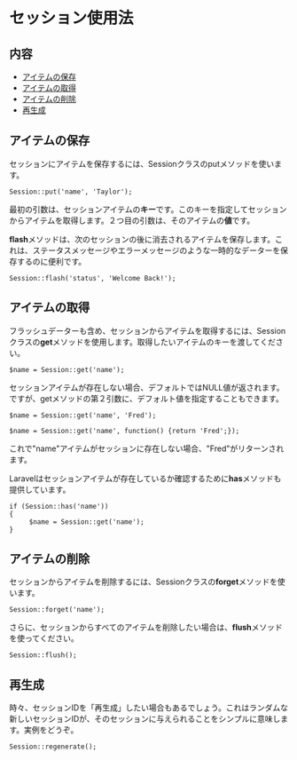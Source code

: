 # セッション使用法

## 内容

- [アイテムの保存](#put)
- [アイテムの取得](#get)
- [アイテムの削除](#forget)
- [再生成](#regeneration)

<a name="put"></a>
## アイテムの保存

セッションにアイテムを保存するには、Sessionクラスのputメソッドを使います。

	Session::put('name', 'Taylor');

最初の引数は、セッションアイテムの**キー**です。このキーを指定してセッションからアイテムを取得します。２つ目の引数は、そのアイテムの**値**です。

**flash**メソッドは、次のセッションの後に消去されるアイテムを保存します。これは、ステータスメッセージやエラーメッセージのような一時的なデーターを保存するのに便利です。

	Session::flash('status', 'Welcome Back!');

<a name="get"></a>
## アイテムの取得

フラッシュデーターも含め、セッションからアイテムを取得するには、Sessionクラスの**get**メソッドを使用します。取得したいアイテムのキーを渡してください。

	$name = Session::get('name');

セッションアイテムが存在しない場合、デフォルトではNULL値が返されます。ですが、getメソッドの第２引数に、デフォルト値を指定することもできます。

	$name = Session::get('name', 'Fred');

	$name = Session::get('name', function() {return 'Fred';});

これで"name"アイテムがセッションに存在しない場合、"Fred"がリターンされます。

Laravelはセッションアイテムが存在しているか確認するために**has**メソッドも提供しています。

	if (Session::has('name'))
	{
	     $name = Session::get('name');
	}

<a name="forget"></a>
## アイテムの削除

セッションからアイテムを削除するには、Sessionクラスの**forget**メソッドを使います。

	Session::forget('name');

さらに、セッションからすべてのアイテムを削除したい場合は、**flush**メソッドを使ってください。

	Session::flush();

<a name="regeneration"></a>
## 再生成

時々、セッションIDを「再生成」したい場合もあるでしょう。これはランダムな新しいセッションIDが、そのセッションに与えられることをシンプルに意味します。実例をどうぞ。

	Session::regenerate();